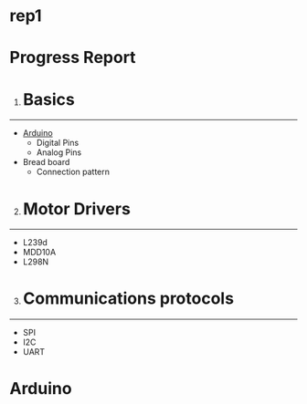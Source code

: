 # rep1
# Progress Report
1. # Basics
 ------
 * [Arduino](#Arduino)
    * Digital Pins
    * Analog Pins
* Bread board
    * Connection pattern
2. # Motor Drivers   
  -------------
  * L239d
  * MDD10A
  * L298N
3. # Communications protocols
  -----
* SPI
 * I2C
 * UART
  
  
  
  # Arduino
 
